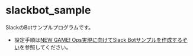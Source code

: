 # slackbot_sample

SlackのBotサンプルプログラムです。

 * 設定手順は[NEW GAME! Ops実現に向けてSlack Botサンプルを作成するぞい](http://qiita.com/furandon_pig/items/8ae4f9a185edd34af712)を参照してください。

